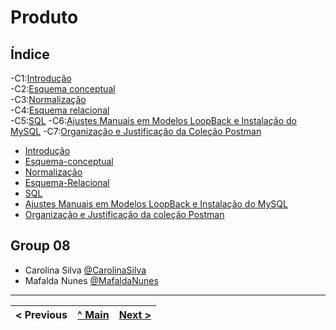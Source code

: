 # Produto

## Índice

-C1:[Introdução](p01.md)  
-C2:[Esquema conceptual](p02.md)  
-C3:[Normalização](p03.md)  
-C4:[Esquema relacional](p04.md)  
-C5:[SQL](p05.md)
-C6:[Ajustes Manuais em Modelos LoopBack e Instalação do MySQL](p06.md) 
-C7:[Organização e Justificação da Coleção Postman](p07.md)

- [Introdução](p01.md)
- [Esquema-conceptual](p02.md)
- [Normalização](p03.md)
- [Esquema-Relacional](p04.md)
- [SQL](p05.md)
- [Ajustes Manuais em Modelos LoopBack e Instalação do MySQL](p06.md)
- [Organização e Justificação da coleção Postman](p08.md)


## Group 08

* Carolina Silva [@CarolinaSilva](https://github.com/carolinalimasantosilva)
* Mafalda Nunes [@MafaldaNunes](https://github.com/Mafas-07)

---
< Previous | [^ Main](/../../) | [Next >](p01.md)
:--- | :---: | ---:
